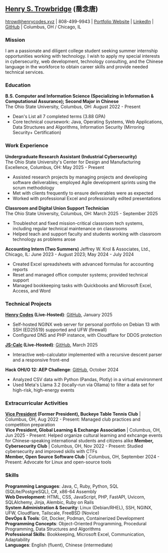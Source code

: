 ## [Henry S. Trowbridge](https://henrycodes.xyz/) (喬念唐)

[htrow@henrycodes.xyz](mailto:htrow@henrycodes.xyz) | 808-499-9943 |
[Portfolio Website](https://henrycodes.xyz/) | [LinkedIn](https://www.linkedin.com/in/henry1679/) | [GitHub](https://github.com/henry7720/) | Columbus, OH / Chicago, IL

### **Mission**

I am a passionate and diligent college student seeking summer internship opportunities working with technology. I wish to apply my special interests in cybersecurity, web development, technology consulting, and the Chinese language in the workforce to obtain career skills and provide needed technical services.

### **Education**

**B.S. Computer and Information Science (Specializing in Information & Computational Assurance); Second Major in Chinese**  
The Ohio State University, Columbus, OH:  August 2022 - Present

- Dean's List all 7 completed terms (3.88 GPA)
- Core technical coursework: Java, Operating Systems, Web Applications, Data Structures and Algorithms, Information Security (Mirroring Security+ Certification)

<!-- **High School Diploma**
Oak Park and River Forest High School, Oak Park, IL
- 3.61 GPA (unweighted); earned AP and dual-enrollment credits -->

### **Work Experience**

**Undergraduate Research Assistant (Industrial Cybersecurity)**  
The Ohio State University's Center for Design and Manufacturing Excellence, Columbus, OH: May 2025 - Present

- Assisted research projects by managing projects and developing software deliverables; employed Agile development sprints using the scrum methodology
- Met with clients frequently to ensure deliverables were as expected
- Worked with professional Excel and professionally edited presentations
<!-- - Helped small manufacturers and defense contractors assess and improve their compliance with the DoD's new CMMC 2.0, level 2 requirements by leading and building an interactive (TurboTax-like) web app -->

**Classroom and Digital Union Support Technician**  
The Ohio State University, Columbus, OH: March 2025 - September 2025

- Troubleshot and fixed mission-critical classroom tech systems, including regular technical maintenance on classrooms
- Helped teach and support faculty and students working with classroom technology as problems arose

**Accounting Intern (Two Summers)**
Jeffrey W. Krol & Associates, Ltd., Chicago, IL: June 2023 - August 2023; May 2024 - July 2024

- Created Excel spreadsheets with advanced formulas for accounting reports
- Reset and managed office computer systems; provided technical support
- Managed bookkeeping tasks with Quickbooks and Microsoft Excel, Access, and Word

### **Technical Projects**

**[Henry Codes](https://henrycodes.xyz/) (Live-Hosted)**: [GitHub](https://github.com/henry7720/Henry-Codes-Portfolio), January 2025

- Self-hosted NGINX web server for personal portfolio on Debian 13 with SSH (ED25519) supported and UFW (firewall)
- Configured DNS and PHP instance, with Cloudflare for DDOS protection

<!-- **[OPRF Games](https://games.henrycodes.xyz/) (Live-Hosted)**: [GitHub](https://github.com/henry7720/OPRF-Games), September 2018 - May 2021; January 2025

- Built PHP/JavaScript games web site; modernized in 2025 with Ruffle Flash emulator   -->

**[JS-Calc](https://projects.henrycodes.xyz/js-calc/) (Live-Hosted)**: [GitHub](https://github.com/henry7720/JS-Calc), March 2025

- Interactive web-calculator implemented with a recursive descent parser and a responsive front-end

**Hack OHI/O 12: AEP Challenge**: [GitHub](https://github.com/henry7720/AEP-Hack12), October 2024

- Analyzed CSV data with Python (Pandas, Plotly) in a virtual environment
- Used Meta's Llama 3.2 (locally-run via Ollama) to filter a data set for high-risk, high-energy events

<!-- **Table Tennis Simulator**: [GitHub](https://github.com/henry7720/Table-Tennis-Simulator), February 2024 - April 2024

- Built Java OOP model for table tennis players of equal skill with realistic scoring -->

### **Extracurricular Activities**

**[Vice President](https://activities.osu.edu/involvement/student_organizations/find_a_student_org/?i=2330) (Former President), Buckeye Table Tennis Club** | Columbus, OH, Aug 2022 - Present: Managed club practices and competition preparation  
**Vice President, Global Learning & Exchange Association** | Columbus, OH, Jun 2025 - Present: Helped organize cultural learning and exhcange events for Chinese-speaking international students and citizens alike
**Member, Cybersecurity Club** | Columbus, OH, Nov 2022 - Present: Studied cybersecurity and improved skills with CTFs  
**Member, Open Source Software Club** | Columbus, OH, September 2024 - Present: Advocate for Linux and open-source tools

### **Skills**

**Programming Languages**: Java, C, Ruby, Python, SQL (SQLite/PostgreSQL), C#, x86-64 Assembly  
**Web Development**: HTML, CSS, JavaScript, PHP, FastAPI, Uvicorn, SQLAlchemy, Jinja, Alembic, Ruby on Rails  
**System Administration & Security**: Linux (Debian/RHEL), SSH, NGINX, UFW, Cloudflare, Tailscale, FreeBSD (Novice)  
**DevOps & Tools**: Git, Docker, Podman, Containerized Development  
**Programming Concepts**: Object-Oriented Programming, Procedural Programming, Data Structures and Algorithms  
**Professional Skills**: Bookkeeping, Microsoft Excel, Communication, Adaptability  
**Languages**: English (fluent), Chinese (intermediate)

